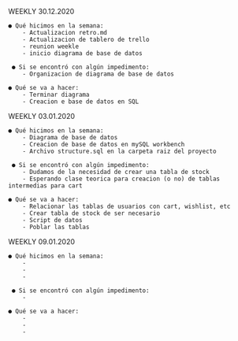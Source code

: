WEEKLY 30.12.2020

    ● Qué hicimos en la semana:
        - Actualizacion retro.md
        - Actualizacion de tablero de trello
        - reunion weekle
        - inicio diagrama de base de datos

     ● Si se encontró con algún impedimento: 
        - Organizacion de diagrama de base de datos

    ● Qué se va a hacer:
        - Terminar diagrama
        - Creacion e base de datos en SQL
        

WEEKLY 03.01.2020

    ● Qué hicimos en la semana:
        - Diagrama de base de datos
        - Creacion de base de datos en mySQL workbench
        - Archivo structure.sql en la carpeta raiz del proyecto

     ● Si se encontró con algún impedimento:
        - Dudamos de la necesidad de crear una tabla de stock
        - Esperando clase teorica para creacion (o no) de tablas intermedias para cart

    ● Qué se va a hacer:
        - Relacionar las tablas de usuarios con cart, wishlist, etc
        - Crear tabla de stock de ser necesario
        - Script de datos
        - Poblar las tablas

WEEKLY 09.01.2020

    ● Qué hicimos en la semana:
        - 
        - 
        - 

     ● Si se encontró con algún impedimento:
        - 

    ● Qué se va a hacer:
        - 
        - 
        - 

